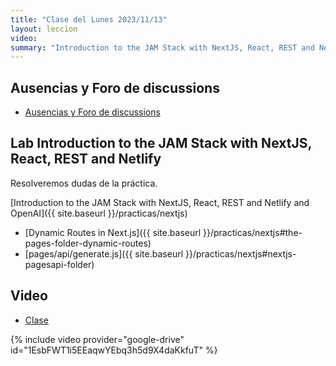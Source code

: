 ```yaml
---
title: "Clase del Lunes 2023/11/13"
layout: leccion
video: 
summary: "Introduction to the JAM Stack with NextJS, React, REST and Netlify"
---
```



## Ausencias y Foro de discussions

* <a href="https://github.com/orgs/ULL-ESIT-DMSI-2324/discussions" target="_blank">Ausencias y Foro de discussions</a>


## Lab Introduction to the JAM Stack with NextJS, React, REST and Netlify

Resolveremos dudas de la práctica.

[Introduction to the JAM Stack with NextJS, React, REST and Netlify and OpenAI]({{ site.baseurl }}/practicas/nextjs)

* [Dynamic Routes in Next.js]({{ site.baseurl }}/practicas/nextjs#the-pages-folder-dynamic-routes)
* [pages/api/generate.js]({{ site.baseurl }}/practicas/nextjs#nextjs-pagesapi-folder)

## Video 

* <a href="{{page.video}}">Clase</a>

{% include video provider="google-drive" id="1EsbFWT1i5EEaqwYEbq3h5d9X4daKkfuT" %}
